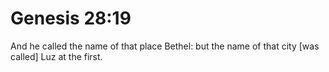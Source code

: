 # Genesis 28:19

And he called the name of that place Bethel: but the name of that city [was called] Luz at the first.